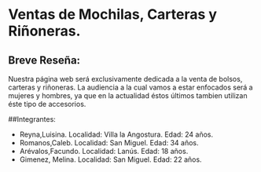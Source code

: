 # Ventas de Mochilas, Carteras y Riñoneras.
## Breve Reseña:
Nuestra página web será exclusivamente dedicada a la venta de bolsos, carteras y riñoneras.
La audiencia a la cual vamos a estar enfocados será a mujeres y hombres, ya que en la 
actualidad éstos últimos tambien utilizan éste tipo de accesorios. 

##Integrantes: 
- Reyna,Luisina. Localidad: Villa la Angostura. Edad: 24 años. 
- Romanos,Caleb. Localidad: San Miguel. Edad: 34 años.
- Arévalos,Facundo. Localidad: Lanús. Edad: 18 años.
- Gimenez, Melina. Localidad: San Miguel. Edad: 22 años.

